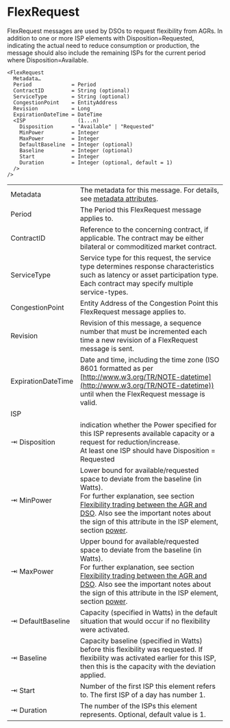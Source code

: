 <!--
SPDX-FileCopyrightText: 2020-2023 Contributors to the Shapeshifter project

SPDX-License-Identifier: Apache-2.0
-->

# FlexRequest

FlexRequest messages are used by DSOs to request flexibility from AGRs.
In addition to one or more ISP elements with Disposition=Requested, indicating the actual need to reduce consumption or
production, the message should also include the remaining ISPs for the current period where Disposition=Available.

```
<FlexRequest
  Metadata…
  Period             = Period
  ContractID         = String (optional)
  ServiceType        = String (optional)
  CongestionPoint    = EntityAddress
  Revision           = Long
  ExpirationDateTime = DateTime
  <ISP                 (1...n)
    Disposition      = "Available" | "Requested"
    MinPower         = Integer
    MaxPower         = Integer
    DefaultBaseline  = Integer (optional)
    Baseline         = Integer (optional)    
    Start            = Integer
    Duration         = Integer (optional, default = 1)
  />
/>
```

|                    |                                                                                                                                                                                                                                                                                                                                                                                  |
|--------------------|----------------------------------------------------------------------------------------------------------------------------------------------------------------------------------------------------------------------------------------------------------------------------------------------------------------------------------------------------------------------------------|
| Metadata           | The metadata for this message. For details, see [metadata attributes](metadata-attributes.md).                                                                                                                                                                                                                                                                                   |
| Period             | The Period this FlexRequest message applies to.                                                                                                                                                                                                                                                                                                                                  |
| ContractID         | Reference to the concerning contract, if applicable. The contract may be either bilateral or commoditized market contract.                                                                                                                                                                                                                                                       |
| ServiceType        | Service type for this request, the service type determines response characteristics such as latency or asset participation type. Each contract may specify multiple service-types.                                                                                                                                                                                               |
| CongestionPoint    | Entity Address of the Congestion Point this FlexRequest message applies to.                                                                                                                                                                                                                                                                                                      |
| Revision           | Revision of this message, a sequence number that must be incremented each time a new revision of a FlexRequest message is sent.                                                                                                                                                                                                                                                  |
| ExpirationDateTime | Date and time, including the time zone (ISO 8601 formatted as per [http://www.w3.org/TR/NOTE-datetime](http://www.w3.org/TR/NOTE-datetime)) until when the FlexRequest message is valid.                                                                                                                                                                                         |
| ISP                |                                                                                                                                                                                                                                                                                                                                                                                  |
| ⇥ Disposition      | indication whether the Power specified for this ISP represents available capacity or a request for reduction/increase.</br>At least one ISP should have Disposition = Requested                                                                                                                                                                                                  |
| ⇥ MinPower         | Lower bound for available/requested space to deviate from the baseline (in Watts).</br>For further explanation, see section [Flexibility trading between the AGR and DSO](../../general-description/validate-phase.md#flexibility-trading-between-the-agr-and-dso). Also see the important notes about the sign of this attribute in the ISP element, section [power](power.md). |
| ⇥ MaxPower         | Upper bound for available/requested space to deviate from the baseline (in Watts).</br>For further explanation, see section [Flexibility trading between the AGR and DSO](../../general-description/validate-phase.md#flexibility-trading-between-the-agr-and-dso). Also see the important notes about the sign of this attribute in the ISP element, section [power](power.md). |
| ⇥ DefaultBaseline  | Capacity (specified in Watts) in the default situation that would occur if no flexibility were activated.                                                                                                                                                                                                                                                                        |
| ⇥ Baseline         | Capacity baseline (specified in Watts) before this flexibility was requested. If flexibility was activated earlier for this ISP, then this is the capacity with the deviation applied.                                                                                                                                                                                           |
| ⇥ Start            | Number of the first ISP this element refers to. The first ISP of a day has number 1.                                                                                                                                                                                                                                                                                             |
| ⇥ Duration         | The number of the ISPs this element represents. Optional, default value is 1.                                                                                                                                                                                                                                                                                                    |
